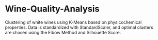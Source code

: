 # Wine-Quality-Analysis
Clustering of white wines using K-Means based on physicochemical properties. Data is standardized with StandardScaler, and optimal clusters are chosen using the Elbow Method and Silhouette Score.
